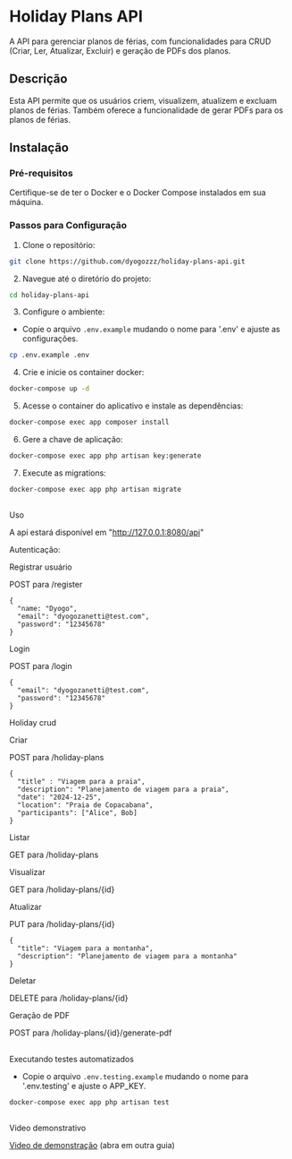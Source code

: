 # Holiday Plans API

A API para gerenciar planos de férias, com funcionalidades para CRUD (Criar, Ler, Atualizar, Excluir) e geração de PDFs dos planos.

## Descrição

Esta API permite que os usuários criem, visualizem, atualizem e excluam planos de férias. Também oferece a funcionalidade de gerar PDFs para os planos de férias.

## Instalação

### Pré-requisitos

Certifique-se de ter o Docker e o Docker Compose instalados em sua máquina.

### Passos para Configuração

1. Clone o repositório:

```bash
git clone https://github.com/dyogozzz/holiday-plans-api.git
```

2. Navegue até o diretório do projeto:

```bash
cd holiday-plans-api
```

3. Configure o ambiente:
  - Copie o arquivo `.env.example` mudando o nome para '.env' e ajuste as configurações.

```bash
cp .env.example .env
```

4. Crie e inicie os container docker:

```bash
docker-compose up -d
```

5. Acesse o container do aplicativo e instale as dependências:

```bash
docker-compose exec app composer install
```

6. Gere a chave de aplicação:

```bash
docker-compose exec app php artisan key:generate
```

7. Execute as migrations:

```bash
docker-compose exec app php artisan migrate
```

##
Uso

A api estará disponível em "http://127.0.0.1:8080/api"

Autenticação:
  
Registrar usuário 
  
POST para /register

    {
      "name: "Dyogo",
      "email": "dyogozanetti@test.com",
      "password": "12345678"
    }

  Login 
  
POST para /login

    {
      "email": "dyogozanetti@test.com",
      "password": "12345678"
    }

Holiday crud

Criar

POST para /holiday-plans
    
    {
      "title" : "Viagem para a praia",
      "description": "Planejamento de viagem para a praia",
      "date": "2024-12-25",
      "location": "Praia de Copacabana",
      "participants": ["Alice", Bob]
    }

Listar

GET para /holiday-plans

Visualizar

GET para /holiday-plans/{id}

Atualizar

PUT para /holiday-plans/{id}

    {
      "title": "Viagem para a montanha",
      "description": "Planejamento de viagem para a montanha"
    }

Deletar

DELETE para /holiday-plans/{id}

Geração de PDF

POST para /holiday-plans/{id}/generate-pdf

##
Executando testes automatizados

- Copie o arquivo `.env.testing.example` mudando o nome para '.env.testing' e ajuste o APP_KEY.

```bash
docker-compose exec app php artisan test
```

##
Video demonstrativo

[Video de demonstração](https://www.youtube.com/watch?v=N2OX8sSO7SU) (abra em outra guia)